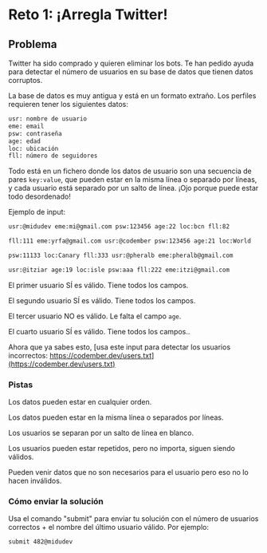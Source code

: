 # Reto 1: ¡Arregla Twitter!

## Problema

Twitter ha sido comprado y quieren eliminar los bots. Te han pedido ayuda para detectar el número de usuarios en su base de datos que tienen datos corruptos.

La base de datos es muy antigua y está en un formato extraño. Los perfiles requieren tener los siguientes datos:

```txt
usr: nombre de usuario
eme: email
psw: contraseña
age: edad
loc: ubicación
fll: número de seguidores
```

Todo está en un fichero donde los datos de usuario son una secuencia de pares `key:value`, que pueden estar en la misma línea o separado por líneas, y cada usuario está separado por un salto de línea. ¡Ojo porque puede estar todo desordenado!

Ejemplo de input:

```txt
usr:@midudev eme:mi@gmail.com psw:123456 age:22 loc:bcn fll:82

fll:111 eme:yrfa@gmail.com usr:@codember psw:123456 age:21 loc:World

psw:11133 loc:Canary fll:333 usr:@pheralb eme:pheralb@gmail.com

usr:@itziar age:19 loc:isle psw:aaa fll:222 eme:itzi@gmail.com
```

El primer usuario SÍ es válido. Tiene todos los campos.

El segundo usuario SÍ es válido. Tiene todos los campos.

El tercer usuario NO es válido. Le falta el campo `age`.

El cuarto usuario SÍ es válido. Tiene todos los campos..

Ahora que ya sabes esto, [usa este input para detectar los usuarios incorrectos: https://codember.dev/users.txt](https://codember.dev/users.txt)

### Pistas

Los datos pueden estar en cualquier orden.

Los datos pueden estar en la misma línea o separados por líneas.

Los usuarios se separan por un salto de línea en blanco.

Los usuarios pueden estar repetidos, pero no importa, siguen siendo válidos.

Pueden venir datos que no son necesarios para el usuario pero eso no lo hacen inválidos.

### Cómo enviar la solución

Usa el comando "submit" para enviar tu solución con el número de usuarios correctos + el nombre del último usuario válido. Por ejemplo:

```sh
submit 482@midudev
```
